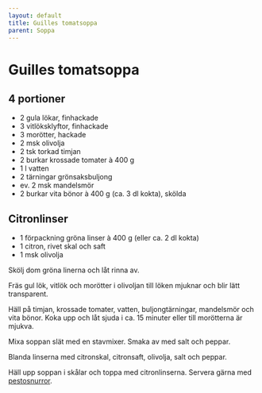 ```yaml
---
layout: default
title: Guilles tomatsoppa
parent: Soppa
---
```

# Guilles tomatsoppa

## 4 portioner


- 2 gula lökar, finhackade
- 3 vitlöksklyftor, finhackade
- 3 morötter, hackade
- 2 msk olivolja
- 2 tsk torkad timjan
- 2 burkar krossade tomater à 400 g
- 1 l vatten
- 2 tärningar grönsaksbuljong
- ev. 2 msk mandelsmör
- 2 burkar vita bönor à 400 g (ca. 3 dl kokta), skölda

## Citronlinser

- 1 förpackning gröna linser à 400 g (eller ca. 2 dl kokta)
- 1 citron, rivet skal och saft
- 1 msk olivolja


Skölj dom gröna linerna och låt rinna av.

Fräs gul lök, vitlök och morötter i olivoljan till löken mjuknar och blir lätt
transparent.

Häll på timjan, krossade tomater, vatten, buljongtärningar, mandelsmör och vita bönor.
Koka upp och låt sjuda i ca. 15 minuter eller till morötterna är mjukva.

Mixa soppan slät med en stavmixer. Smaka av med salt och peppar.

Blanda linserna med citronskal, citronsaft, olivolja, salt och peppar.

Häll upp soppan i skålar och toppa med citronlinserna. Servera gärna med
[pestosnurror](../Bakat/pestosnurror).


